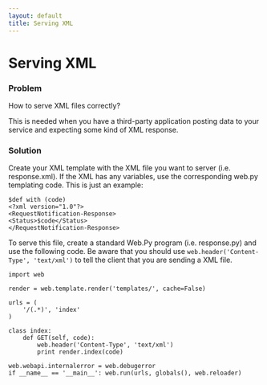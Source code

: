 ```yaml
---
layout: default
title: Serving XML
---
```


# Serving XML

### Problem

How to serve XML files correctly?

This is needed when you have a third-party application posting data to your service and expecting some kind of XML response.

### Solution

Create your XML template with the XML file you want to server (i.e. response.xml). If the XML has any variables, use the corresponding web.py templating code. This is just an example:

    $def with (code)
    <?xml version="1.0"?>
    <RequestNotification-Response>
    <Status>$code</Status>
    </RequestNotification-Response>

To serve this file, create a standard Web.Py program (i.e. response.py) and use the following code. Be aware that you should use <code>web.header('Content-Type', 'text/xml')</code> to tell the client that you are sending a XML file.


    import web

    render = web.template.render('templates/', cache=False)

    urls = (
        '/(.*)', 'index'
    )

    class index:
        def GET(self, code):
            web.header('Content-Type', 'text/xml')
            print render.index(code)
        
    web.webapi.internalerror = web.debugerror
    if __name__ == '__main__': web.run(urls, globals(), web.reloader)
